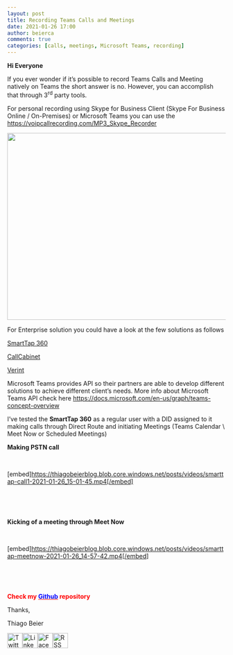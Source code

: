 ```yaml
---
layout: post
title: Recording Teams Calls and Meetings
date: 2021-01-26 17:00
author: beierca
comments: true
categories: [calls, meetings, Microsoft Teams, recording]
---
```

<strong>Hi Everyone</strong>

If you ever wonder if it’s possible to record Teams Calls and Meeting natively on Teams the short answer is no. However, you can accomplish that through 3<sup>rd</sup> party tools.

For personal recording using Skype for Business Client (Skype For Business Online / On-Premises) or Microsoft Teams you can use the <a href="https://voipcallrecording.com/MP3_Skype_Recorder">https://voipcallrecording.com/MP3_Skype_Recorder</a>

<img class="alignnone size-medium" src="https://thiagobeierblog.blob.core.windows.net/posts/videos/mp3prorecorder.png" width="624" height="431" />

For Enterprise solution you could have a look at the few solutions as follows

<a href="https://www.audiocodes.com/solutions-products/voiceai/meetings-and-recording/smarttap-360">SmartTap 360</a>

<a href="https://www2.callcabinet.com/microsoft-teams-compliance-call-recording">CallCabinet</a>

<a href="https://www.verba.com/solutions/microsoft-teams-recording/">Verint</a>

Microsoft Teams provides API so their partners are able to develop different solutions to achieve different client’s needs. More info about Microsoft Teams API check here <a href="https://docs.microsoft.com/en-us/graph/teams-concept-overview">https://docs.microsoft.com/en-us/graph/teams-concept-overview</a>

I’ve tested the <strong>SmartTap 360</strong> as a regular user with a DID assigned to it making calls through Direct Route and initiating Meetings (Teams Calendar \ Meet Now or Scheduled Meetings)

<strong>Making PSTN call</strong>

&nbsp;

[embed]https://thiagobeierblog.blob.core.windows.net/posts/videos/smarttap-call1-2021-01-26_15-01-45.mp4[/embed]

&nbsp;

&nbsp;

<strong>Kicking of a meeting through Meet Now</strong>

&nbsp;

[embed]https://thiagobeierblog.blob.core.windows.net/posts/videos/smarttap-meetnow-2021-01-26_14-57-42.mp4[/embed]

&nbsp;

&nbsp;

<strong><span style="color:#ff0000;">Check my <a style="color:#ff0000;" href="https://github.com/thiagobeier/scripts/blob/master/README.md"><span style="color:#0000ff;">Github</span></a> repository</span></strong>

Thanks,

<!-- /wp:paragraph -->

Thiago Beier

<a href="https://twitter.com/thiagobeier"><img title="Twitter" src="https://socialmediawidgets.files.wordpress.com/2014/03/twitter1.png" alt="Twitter" width="35" height="35" /></a><a href="https://www.linkedin.com/in/tbeier/"><img title="LinkedIn" src="https://socialmediawidgets.files.wordpress.com/2014/03/linkedin1.png" alt="LinkedIn" width="35" height="35" /></a><a href="https://www.facebook.com/TheBeier/"><img title="Facebook" src="https://socialmediawidgets.files.wordpress.com/2014/03/facebook1.png" alt="Facebook" width="35" height="35" /></a><a href="https://thiagobeier.wordpress.com/feed/"><img title="RSS" src="https://socialmediawidgets.files.wordpress.com/2014/03/rss1.png" alt="RSS" width="35" height="35" /></a>
